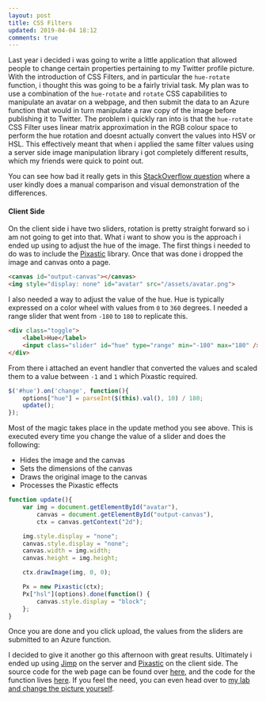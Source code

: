 ```yaml
---
layout: post
title: CSS Filters
updated: 2019-04-04 18:12
comments: true
---
```


Last year i decided i was going to write a little application that allowed people to change certain properties pertaining to my Twitter profile picture. With the introduction of CSS Filters, and in particular the `hue-rotate` function, i thought this was going to be a fairly trivial task. My plan was to use a combination of the `hue-rotate` and `rotate` CSS capabilities to manipulate an avatar on a webpage, and then submit the data to an Azure function that would in turn manipulate a raw copy of the image before publishing it to Twitter. The problem i quickly ran into is that the `hue-rotate` CSS Filter uses linear matrix approximation in the RGB colour space to perform the hue rotation and doesnt actually convert the values into HSV or HSL. This effectively meant that when i applied the same filter values using a server side image manipulation library i got completely different results, which my friends were quick to point out. 

You can see how bad it really gets in this [StackOverflow question](https://stackoverflow.com/questions/19187905/why-doesnt-hue-rotation-by-180deg-and-180deg-yield-the-original-color) where a user kindly does a manual comparison and visual demonstration of the differences.

#### Client Side

On the client side i have two sliders, rotation is pretty straight forward so i am not going to get into that. What i want to show you is the approach i ended up using to adjust the hue of the image. The first things i needed to do was to include the [Pixastic](https://github.com/jseidelin/pixastic) library. Once that was done i dropped the image and canvas onto a page.

```html
<canvas id="output-canvas"></canvas>
<img style="display: none" id="avatar" src="/assets/avatar.png">
```

I also needed a way to adjust the value of the hue. Hue is typically expressed on a color wheel with values from `0` to `360` degrees. I needed a range slider that went from `-180` to `180` to replicate this.

```html
<div class="toggle">
    <label>Hue</label>
    <input class="slider" id="hue" type="range" min="-180" max="180" /> 
</div>
```

From there i attached an event handler that converted the values and scaled them to a value between `-1` and `1` which Pixastic required.

```javascript
$('#hue').on('change', function(){
    options["hue"] = parseInt($(this).val(), 10) / 180;
    update();
});
```

Most of the magic takes place in the update method you see above. This is executed every time you change the value of a slider and does the following:

 * Hides the image and the canvas
 * Sets the dimensions of the canvas
 * Draws the original image to the canvas
 * Processes the Pixastic effects

```javascript
function update(){
    var img = document.getElementById("avatar"),
        canvas = document.getElementById("output-canvas"),
        ctx = canvas.getContext("2d");

    img.style.display = "none";
    canvas.style.display = "none";
    canvas.width = img.width;
    canvas.height = img.height;

    ctx.drawImage(img, 0, 0);

    Px = new Pixastic(ctx);
    Px["hsl"](options).done(function() {
        canvas.style.display = "block";
    };
}
```

Once you are done and you click upload, the values from the sliders are submitted to an Azure function.



I decided to give it another go this afternoon with great results. Ultimately i ended up using [Jimp](https://github.com/oliver-moran/jimp) on the server and [Pixastic](https://github.com/jseidelin/pixastic) on the client side. The source code for the web page can be found over [here](https://github.com/taylorgibb/taylorgibb.github.io/blob/master/lab/avatar.md), and the code for the function lives [here](https://github.com/taylorgibb/taylorgibb.github.io/blob/master/functions/avatar/index.js). If you feel the need, you can even head over to [my lab and change the picture yourself](https://www.taylorgibb.com/lab/avatar.html). 
